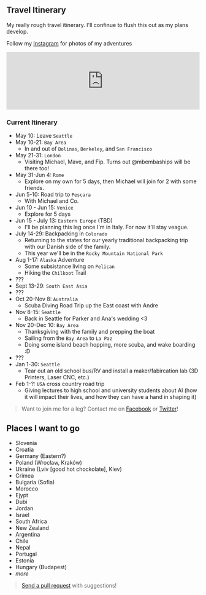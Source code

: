 ## Travel Itinerary
My really rough travel itinerary. I'll confinue to flush this out as my plans develop.

Follow my [Instagram](https://www.instagram.com/_evnc/) for photos of my adventures
<!-- SnapWidget -->
<script src="https://snapwidget.com/js/snapwidget.js"></script>
<iframe src="https://snapwidget.com/embed/546880" class="snapwidget-widget" allowTransparency="true" frameborder="0" scrolling="no" style="border:none; overflow:hidden; width:100%; "></iframe>

### Current Itinerary

- May 10: Leave `Seattle`
- May 10-21: `Bay Area` 
  - In and out of `Bolinas`, `Berkeley`, and `San Francisco`
- May 21-31: `London`
  - Visiting Michael, Mave, and Fip. Turns out @mbembaships will be there too!
- May 31-Jun 4: `Rome`
  - Explore on my own for 5 days, then Michael will join for 2 with some friends.
- Jun 5-10: Road trip to `Pescara`
  - With Michael and Co.
- Jun 10 - Jun 15: `Venice`
  - Explore for 5 days
- Jun 15 - July 13: `Eastern Europe` (TBD)
  - I'll be planning this leg once I'm in Italy. For now it'll stay veague.
- July 14-29: Backpacking in `Colorado`
  - Returning to the states for our yearly traditional backpacking trip with our Danish side of the family.
  - This year we'll be in the `Rocky Mountain National Park`
- Aug 1-17: `Alaska` Adventure
  - Some subsistance living on `Pelican`
  - Hiking the `Chilkoot` Trail
- ???
- Sept 13-29: `South East Asia`
- ???
- Oct 20-Nov 8: `Australia`
  - Scuba Diving Road Trip up the East coast with Andre
- Nov 8-15: `Seattle`
  - Back in Seattle for Parker and Ana's wedding <3
- Nov 20-Dec 10: `Bay Area`
  - Thanksgiving with the family and prepping the boat
  - Sailing from the `Bay Area` to `La Paz`
  - Doing some island beach hopping, more scuba, and wake boarding :D
- ???
- Jan 1-30: `Seattle`
   - Tear out an old school bus/RV and install a maker/fabircation lab (3D Printers, Laser CNC, etc.)
- Feb 1-?: `USA` cross country road trip
  - Giving lectures to high school and university students about AI (how it will impact their lives, and how they can have a hand in shaping it)
  
> Want to join me for a leg? Contact me on [Facebook](https://www.facebook.com/evanbtcohen) or [Twitter](https://twitter.com/_evnc)!

## Places I want to go

- Slovenia
- Croatia
- Germany (Eastern?)
- Poland (Wrocław, Kraków)
- Ukraine (Lviv [good hot chockolate], Kiev)
- Crimea
- Bulgaria (Sofia)
- Morocco
- Ejypt
- Dubi
- Jordan
- Israel
- South Africa
- New Zealand
- Argentina
- Chile
- Nepal
- Portugal
- Estonia
- Hungary (Budapest)
- *more*


> [Send a pull request](https://github.com/evancohen/evancohen-io/edit/master/README.md) with suggestions!
